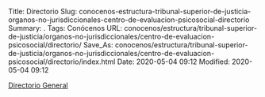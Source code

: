 Title: Directorio
Slug: conocenos-estructura-tribunal-superior-de-justicia-organos-no-jurisdiccionales-centro-de-evaluacion-psicosocial-directorio
Summary: .
Tags: Conócenos
URL: conocenos/estructura/tribunal-superior-de-justicia/organos-no-jurisdiccionales/centro-de-evaluacion-psicosocial/directorio/
Save_As: conocenos/estructura/tribunal-superior-de-justicia/organos-no-jurisdiccionales/centro-de-evaluacion-psicosocial/directorio/index.html
Date: 2020-05-04 09:12
Modified: 2020-05-04 09:12



[Directorio General](https://www.pjecz.gob.mx/transparencia/articulo-21/f03-directorio/)



